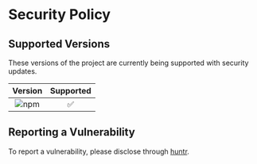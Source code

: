 # Security Policy

## Supported Versions

These versions of the project are currently being supported with security updates.

| Version | Supported          |
| :-------: | :-------------: |
| <img alt="npm" src="https://img.shields.io/npm/v/polyfig"> | :white_check_mark: |

## Reporting a Vulnerability

To report a vulnerability, please disclose through [huntr](https://huntr.dev/bounties/disclose).
